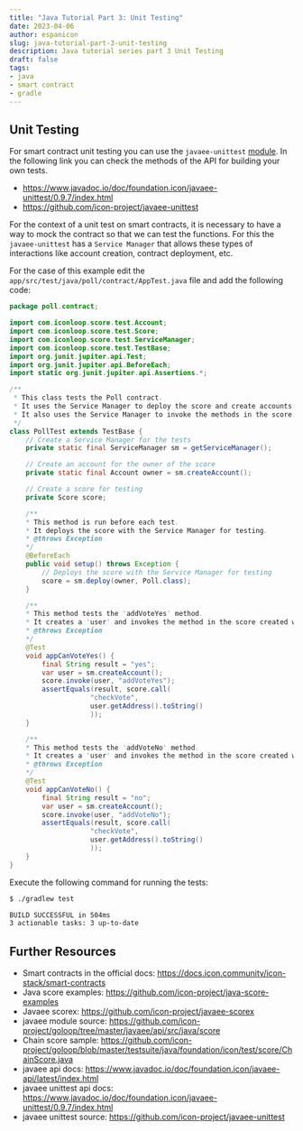 ```yaml
---
title: "Java Tutorial Part 3: Unit Testing"
date: 2023-04-06
author: espanicon
slug: java-tutorial-part-3-unit-testing
description: Java tutorial series part 3 Unit Testing
draft: false
tags:
- java
- smart contract
- gradle
---
```


## Unit Testing

For smart contract unit testing you can use the `javaee-unittest` [module](https://github.com/icon-project/javaee-unittest). In the following link you can check the methods of the API for building your own tests.
* https://www.javadoc.io/doc/foundation.icon/javaee-unittest/0.9.7/index.html
* https://github.com/icon-project/javaee-unittest

For the context of a unit test on smart contracts, it is necessary to have a way to mock the contract so that we can test the functions. For this the `javaee-unittest` has a `Service Manager` that allows these types of interactions like account creation, contract deployment, etc.

For the case of this example edit the `app/src/test/java/poll/contract/AppTest.java` file and add the following code:

```java
package poll.contract;

import com.iconloop.score.test.Account;
import com.iconloop.score.test.Score;
import com.iconloop.score.test.ServiceManager;
import com.iconloop.score.test.TestBase;
import org.junit.jupiter.api.Test;
import org.junit.jupiter.api.BeforeEach;
import static org.junit.jupiter.api.Assertions.*;

/**
 * This class tests the Poll contract.
 * It uses the Service Manager to deploy the score and create accounts for testing.
 * It also uses the Service Manager to invoke the methods in the score.
 */
class PollTest extends TestBase {
	// Create a Service Manager for the tests
	private static final ServiceManager sm = getServiceManager();

	// Create an account for the owner of the score
	private static final Account owner = sm.createAccount();

	// Create a score for testing
	private Score score;

	/**
 	* This method is run before each test.
 	* It deploys the score with the Service Manager for testing.
 	* @throws Exception
 	*/
	@BeforeEach
	public void setup() throws Exception {
    	// Deploys the score with the Service Manager for testing
    	score = sm.deploy(owner, Poll.class);
	}

	/**
 	* This method tests the 'addVoteYes' method.
 	* It creates a 'user' and invokes the method in the score created with the Service Manager for testing.
 	* @throws Exception
 	*/
	@Test
	void appCanVoteYes() {
    	final String result = "yes";
    	var user = sm.createAccount();
    	score.invoke(user, "addVoteYes");
    	assertEquals(result, score.call(
                	"checkVote",
                	user.getAddress().toString()
                	));
	}

	/**
 	* This method tests the 'addVoteNo' method.
 	* It creates a 'user' and invokes the method in the score created with the Service Manager for testing.
 	* @throws Exception
 	*/
	@Test
	void appCanVoteNo() {
    	final String result = "no";
    	var user = sm.createAccount();
    	score.invoke(user, "addVoteNo");
    	assertEquals(result, score.call(
                	"checkVote",
                	user.getAddress().toString()
                	));
	}
}

```

Execute the following command for running the tests:

```bash
$ ./gradlew test

BUILD SUCCESSFUL in 504ms
3 actionable tasks: 3 up-to-date
```

## Further Resources
* Smart contracts in the official docs: https://docs.icon.community/icon-stack/smart-contracts
* Java score examples: https://github.com/icon-project/java-score-examples
* Javaee scorex: https://github.com/icon-project/javaee-scorex
* javaee module source: https://github.com/icon-project/goloop/tree/master/javaee/api/src/java/score
* Chain score sample: https://github.com/icon-project/goloop/blob/master/testsuite/java/foundation/icon/test/score/ChainScore.java
* javaee api docs: https://www.javadoc.io/doc/foundation.icon/javaee-api/latest/index.html
* javaee unittest api docs: https://www.javadoc.io/doc/foundation.icon/javaee-unittest/0.9.7/index.html
* javaee unittest source: https://github.com/icon-project/javaee-unittest
